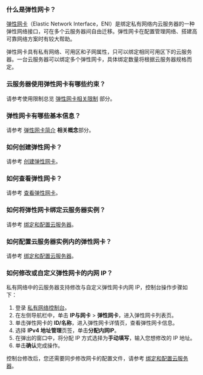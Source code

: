 ### 什么是弹性网卡？

[弹性网卡](https://cloud.tencent.com/product/eni)（Elastic Network Interface，ENI）是绑定私有网络内云服务器的一种弹性网络接口，可在多个云服务器间自由迁移。弹性网卡在配置管理网络、搭建高可靠网络方案时有较大帮助。

弹性网卡具有私有网络、可用区和子网属性，只可以绑定相同可用区下的云服务器。一台云服务器可以绑定多个弹性网卡，具体绑定数量将根据云服务器规格而定。

### 云服务器使用弹性网卡有哪些约束？

请参考使用限制总览 [弹性网卡相关限制](https://cloud.tencent.com/document/product/213/15379#.E7.BD.91.E5.8D.A1.E7.9B.B8.E5.85.B3.E9.99.90.E5.88.B6) 部分。

### 弹性网卡有哪些基本信息？

请参考 [弹性网卡简介](https://cloud.tencent.com/document/product/213/6514) **相关概念**部分。

### 如何创建弹性网卡？

请参考 [创建弹性网卡](https://cloud.tencent.com/document/product/576/18534)。

### 如何查看弹性网卡？

请参考 [查看弹性网卡](https://cloud.tencent.com/document/product/576/18533)。

### 如何将弹性网卡绑定云服务器实例？

请参考 [绑定和配置云服务器](https://cloud.tencent.com/document/product/576/18535)。

### 如何配置云服务器实例内的弹性网卡？

请参考 [绑定和配置云服务器](https://cloud.tencent.com/document/product/576/18535)。

### 如何修改或自定义弹性网卡的内网 IP？

私有网络中的云服务器支持修改与自定义弹性网卡内网 IP，控制台操作步骤如下：

1. 登录 [私有网络控制台](https://console.cloud.tencent.com/vpc/vpc?rid=1)。
2. 在左侧导航栏中，单击 **IP与网卡** > **弹性网卡**，进入弹性网卡列表页。
3. 单击弹性网卡的 **ID/名称**，进入弹性网卡详情页，查看弹性网卡信息。
4. 选择 **IPv4 地址管理**页签，单击**分配内网IP**。
5. 在弹出的窗口中，将分配 IP 方式选择为**手动填写**，输入您想修改的 IP 地址。
6. 单击**确认**完成操作。

控制台修改后，您还需要同步修改网卡的配置文件，请参考 [绑定和配置云服务器](https://cloud.tencent.com/document/product/576/18535)。

